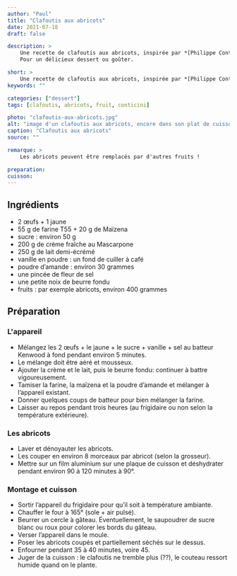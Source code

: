 ```yaml
---
author: "Paul"
title: "Clafoutis aux abricots"
date: 2021-07-18
draft: false

description: >
    Une recette de clafoutis aux abricots, inspirée par *[Philippe Conticini](https://philippeconticini.fr/)*.<br />
    Pour un délicieux dessert ou goûter.

short: >
    Une recette de clafoutis aux abricots, inspirée par *[Philippe Conticini](https://philippeconticini.fr/)*
keywords: ""

categories: ["dessert"]
tags: [clafoutis, abricots, fruit, conticini]

photo: "clafoutis-aux-abricots.jpg"
alt: "image d'un clafoutis aux abricots, encore dans son plat de cuisson, avec une portion déjà coupée."
caption: "Clafoutis aux abricots"
source: ""

remarque: >
    Les abricots peuvent être remplacés par d'autres fruits !

preparation: 
cuisson: 
---
```



## Ingrédients
- 2 œufs + 1 jaune
- 55 g de farine T55 + 20 g de Maïzena
- sucre : environ 50 g
- 200 g de crème fraîche au Mascarpone
- 250 g de lait demi-écrémé
- vanille en poudre : un fond de cuiller à café
- poudre d’amande : environ 30 grammes
- une pincée de fleur de sel
- une petite noix de beurre fondu
- fruits : par exemple abricots, environ 400 grammes

## Préparation
### L'appareil
- Mélangez les 2 œufs + le jaune + le sucre + vanille + sel au batteur Kenwood à fond pendant environ 5 minutes.
- Le mélange doit être aéré et mousseux.
- Ajouter la crème et le lait, puis le beurre fondu: continuer à battre vigoureusement. 
- Tamiser la farine, la maïzena et la poudre d’amande et mélanger à l’appareil existant.
- Donner quelques coups de batteur pour bien mélanger la farine.
- Laisser au repos pendant trois heures (au frigidaire ou non selon la température extérieure).
### Les abricots
- Laver et dénoyauter les abricots.
- Les couper en environ 8 morceaux par abricot (selon la grosseur).
- Mettre sur un film aluminium sur une plaque de cuisson et déshydrater pendant environ 90 à 120 minutes à 90°.
### Montage et cuisson
- Sortir l’appareil du frigidaire pour qu’il soit à température ambiante.
- Chauffer le four à 165° (sole + air pulsé).
- Beurrer un cercle à gâteau. Éventuellement, le saupoudrer de sucre blanc ou roux pour colorer les bords du gâteau.
- Verser l’appareil dans le moule.
- Poser les abricots coupés et partiellement séchés sur le dessus.
- Enfourner pendant 35 à 40 minutes, voire 45.
- Juger de la cuisson : le clafoutis ne tremble plus (??), le couteau ressort humide quand on le plante.